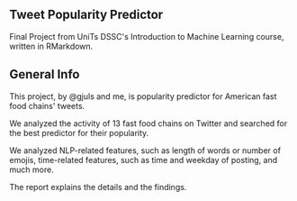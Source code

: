 ## Tweet Popularity Predictor

Final Project from UniTs DSSC's Introduction to Machine Learning course, written in RMarkdown.

## General Info

This project, by @gjuls and me, is popularity predictor for American fast food chains' tweets.

We analyzed the activity of 13 fast food chains on Twitter and searched for the best predictor for their popularity.

We analyzed NLP-related features, such as length of words or number of emojis, time-related features, such as time and weekday of posting, and much more.

The report explains the details and the findings.
